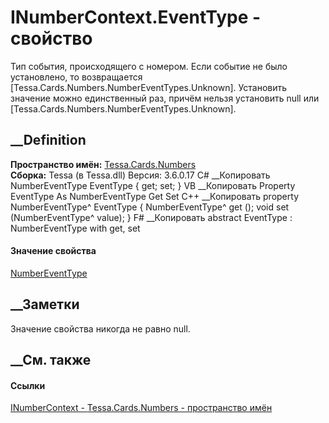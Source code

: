 # INumberContext.EventType - свойство
Тип события, происходящего с номером. Если событие не было установлено, то
возвращается [Tessa.Cards.Numbers.NumberEventTypes.Unknown]. Установить
значение можно единственный раз, причём нельзя установить null или
[Tessa.Cards.Numbers.NumberEventTypes.Unknown].
## __Definition
 **Пространство имён:** [Tessa.Cards.Numbers](N_Tessa_Cards_Numbers.htm)  
 **Сборка:** Tessa (в Tessa.dll) Версия: 3.6.0.17
C# __Копировать
    NumberEventType EventType { get; set; }
VB __Копировать
     Property EventType As NumberEventType
    	Get
    	Set
C++ __Копировать
    property NumberEventType^ EventType {
    	NumberEventType^ get ();
    	void set (NumberEventType^ value);
    }
F# __Копировать
     abstract EventType : NumberEventType with get, set
#### Значение свойства
[NumberEventType](T_Tessa_Cards_Numbers_NumberEventType.htm)
##  __Заметки
Значение свойства никогда не равно null.
## __См. также
#### Ссылки
[INumberContext - ](T_Tessa_Cards_Numbers_INumberContext.htm)
[Tessa.Cards.Numbers - пространство имён](N_Tessa_Cards_Numbers.htm)
